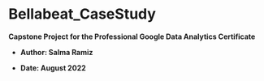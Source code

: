 # Bellabeat_CaseStudy
**Capstone Project for the Professional Google Data  Analytics Certificate**

- **Author: Salma Ramiz**


- **Date:      August 2022**
